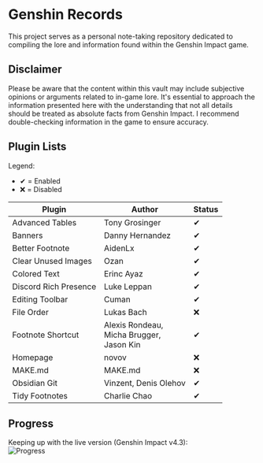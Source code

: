# Genshin Records
This project serves as a personal note-taking repository dedicated to compiling the lore and information found within the Genshin Impact game.

## Disclaimer
Please be aware that the content within this vault may include subjective opinions or arguments related to in-game lore. It's essential to approach the information presented here with the understanding that not all details should be treated as absolute facts from Genshin Impact. I recommend double-checking information in the game to ensure accuracy.

## Plugin Lists
Legend:
- ✔ = Enabled
- ❌ = Disabled

| Plugin                | Author                                         | Status |
| --------------------- | ---------------------------------------------- | ------ |
| Advanced Tables       | Tony Grosinger                                 | ✔      |
| Banners               | Danny Hernandez                                | ✔      |
| Better Footnote       | AidenLx                                        | ✔      |
| Clear Unused Images   | Ozan                                           | ✔      |
| Colored Text          | Erinc Ayaz                                     | ✔      |
| Discord Rich Presence | Luke Leppan                                    | ✔      |
| Editing Toolbar       | Cuman                                          | ✔      |
| File Order            | Lukas Bach                                     | ❌     |
| Footnote Shortcut     | Alexis Rondeau,<br>Micha Brugger,<br>Jason Kin | ✔      |
| Homepage              | novov                                          | ❌     |
| MAKE.md               | MAKE.md                                        | ❌     |
| Obsidian Git          | Vinzent, Denis Olehov                          | ✔      |
| Tidy Footnotes        | Charlie Chao                                   | ✔      |

## Progress
Keeping up with the live version (Genshin Impact v4.3):<br>
![Progress](https://progress-bar.dev/12/?scale=100&width=400)

